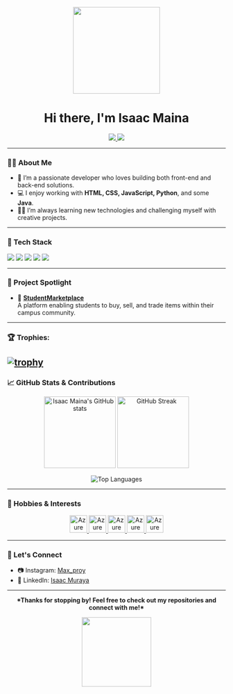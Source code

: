 <!-- Profile README for Isaac Maina -->
<p align="center">
  <img src="https://media.giphy.com/media/v1.Y2lkPTc5MGI3NjExOG94c2lvbjF2cHA2amRobXZnc2VqYXg1cmQ0Njd2M2Q2bmIwcHNneiZlcD12MV9zdGlja2Vyc19zZWFyY2gmY3Q9cw/kSxi9DiWH4Q8q1Kbql/giphy.gif" width="200" height="200">
</p>
<h1 align="center"> Hi there, I'm Isaac Maina</h1>
<p align="center">
  <a href="https://www.instagram.com/Max_proy/">
    <img src="https://img.shields.io/badge/Instagram-Max__proy-E1306C?style=flat&logo=instagram&logoColor=white"/>
  </a>
  <a href="https://www.linkedin.com/in/isaac-muraya-952205271/overlay/about-this-profile/?lipi=urn%3Ali%3Apage%3Ad_flagship3_profile_view_base%3BV9onbI5qRhi7D83JQ%2B9M2w%3D%3D">
    <img src="https://img.shields.io/badge/LinkedIn-Isaac%20Muraya-0077B5?style=flat&logo=linkedin&logoColor=white"/>
  </a>
</p>

---

### 👨‍💻 About Me

- 🌱 I’m a passionate developer who loves building both front-end and back-end solutions.
- 💻 I enjoy working with **HTML, CSS, JavaScript, Python**, and some **Java**.
- 🧑‍🎓 I’m always learning new technologies and challenging myself with creative projects.

---

### 🚀 Tech Stack

<p>
  <img src="https://img.shields.io/badge/HTML5-E34F26?style=flat&logo=html5&logoColor=white"/>
  <img src="https://img.shields.io/badge/CSS3-1572B6?style=flat&logo=css3&logoColor=white"/>
  <img src="https://img.shields.io/badge/JavaScript-F7DF1E?style=flat&logo=javascript&logoColor=black"/>
  <img src="https://img.shields.io/badge/Python-3776AB?style=flat&logo=python&logoColor=white"/>
  <img src="https://img.shields.io/badge/Java-007396?style=flat&logo=java&logoColor=white"/>
</p>

---

### 🌟 Project Spotlight

- 🛒 **[StudentMarketplace](https://github.com/maxproy/studentmarketplace)**  
   A platform enabling students to buy, sell, and trade items within their campus community.

---


### 🏆 Trophies:
[![trophy](https://github-profile-trophy.vercel.app/?username=maxproy&theme=dracula)](https://github.com/ryo-ma/github-profile-trophy)
---

### 📈 GitHub Stats & Contributions

<p align="center">
  <img src="https://github-readme-stats.vercel.app/api?username=maxproy&show_icons=true&theme=radical" alt="Isaac Maina's GitHub stats" height="165"/>
  <img src="https://github-readme-streak-stats.herokuapp.com/?user=maxproy&theme=radical" alt="GitHub Streak" height="165"/>
</p>
<p align="center">
  <img src="https://github-readme-stats.vercel.app/api/top-langs/?username=maxproy&layout=compact&theme=radical" alt="Top Languages"/>
</p>

---

### 🎨 Hobbies & Interests
<p align="center">

  <a href="https://jharohit.com.np" target="_blank">
    <img src="https://github.com/getintorj/getintorj/blob/master/Man%20Technologist%20Medium-Dark%20Skin%20Tone.png?raw=true" alt="Azure" width="40" height="40" />
  </a>
  <a href="https://jharohit.com.np" target="_blank">
    <img src="https://raw.githubusercontent.com/getintorj/getintorj/master/Video%20Game.webp" alt="Azure" width="40" height="40" />
  </a>
  
  <a href="https://jharohit.com.np" target="_blank">
    <img src="https://raw.githubusercontent.com/getintorj/getintorj/master/Soccer%20Ball.webp" alt="Azure" width="40" height="40" />
  </a>

  <a href="https://jharohit.com.np" target="_blank">
    <img src="https://github.com/getintorj/getintorj/blob/master/Musical%20Notes.png?raw=true" alt="Azure" width="40" height="40" />
  </a>

  <a href="https://jharohit.com.np" target="_blank">
    <img src="https://github.com/getintorj/getintorj/blob/master/globe.gif?raw=true" alt="Azure" width="40" height="40" />
  </a>
   
 </p>

---

### 🤝 Let's Connect

- 📷 Instagram: [Max_proy](https://www.instagram.com/Max_proy/)
- 💼 LinkedIn: [Isaac Muraya](https://www.linkedin.com/in/isaac-muraya-952205271/overlay/about-this-profile/?lipi=urn%3Ali%3Apage%3Ad_flagship3_profile_view_base%3BV9onbI5qRhi7D83JQ%2B9M2w%3D%3D)

---

<p align ="center"> <b>*Thanks for stopping by! Feel free to check out my repositories and connect with me!*</b> </p>
<p align="center"> 
  <img src="https://media.giphy.com/media/v1.Y2lkPTc5MGI3NjExOXo2MHBrdzlqODNvOG1kdDV5cGt1am90ZGloZnJidTh6b3dwd2F6cyZlcD12MV9zdGlja2Vyc19zZWFyY2gmY3Q9cw/NmkTFSjMgWulkrREYI/giphy.gif" width="160" height="160"> 
</p>
